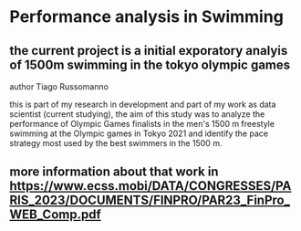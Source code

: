  # Performance analysis in Swimming
 ## the current project is a initial exporatory analyis of 1500m swimming in the tokyo olympic games
 author Tiago Russomanno
 
 this is part of my research in development and part of my work as data scientist (current studying),
 the aim of this study was to analyze the performance of Olympic Games finalists in the men's 1500 m freestyle swimming at the Olympic games in Tokyo 2021 and identify the pace strategy most used by the best swimmers in the 1500 m.
 
 ## more information about that work in https://www.ecss.mobi/DATA/CONGRESSES/PARIS_2023/DOCUMENTS/FINPRO/PAR23_FinPro_WEB_Comp.pdf
